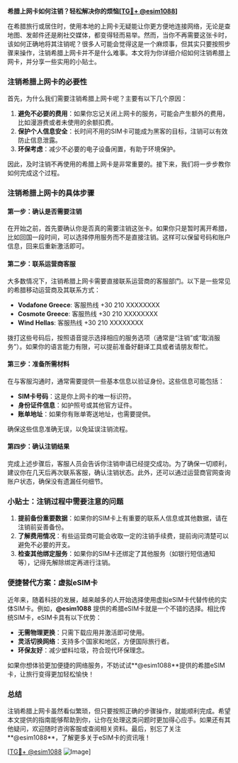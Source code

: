 **希腊上网卡如何注销？轻松解决你的烦恼[[TG💪+ @esim1088](https://t.me/s/esim1088)]**

在希腊旅行或居住时，使用本地的上网卡无疑能让你更方便地连接网络，无论是查地图、发邮件还是刷社交媒体，都变得轻而易举。然而，当你不再需要这张卡时，该如何正确地将其注销呢？很多人可能会觉得这是一个麻烦事，但其实只要按照步骤来操作，注销希腊上网卡并不是什么难事。本文将为你详细介绍如何注销希腊上网卡，并分享一些实用的小贴士。

### 注销希腊上网卡的必要性

首先，为什么我们需要注销希腊上网卡呢？主要有以下几个原因：

1. **避免不必要的费用**：如果你忘记关闭上网卡的服务，可能会产生额外的费用，比如漫游费或者未使用的余额扣费。
2. **保护个人信息安全**：长时间不用的SIM卡可能成为黑客的目标，注销可以有效防止信息泄露。
3. **环保考虑**：减少不必要的电子设备闲置，有助于环境保护。

因此，及时注销不再使用的希腊上网卡是非常重要的。接下来，我们将一步步教你如何完成这个过程。

### 注销希腊上网卡的具体步骤

#### 第一步：确认是否需要注销

在开始之前，首先要确认你是否真的需要注销这张卡。如果你只是暂时离开希腊，比如回国一段时间，可以选择停用服务而不是直接注销。这样可以保留号码和账户信息，回来后重新激活即可。

#### 第二步：联系运营商客服

大多数情况下，注销希腊上网卡需要直接联系运营商的客服部门。以下是一些常见的希腊移动运营商及其联系方式：

- **Vodafone Greece**: 客服热线 +30 210 XXXXXXXX
- **Cosmote Greece**: 客服热线 +30 210 XXXXXXXX
- **Wind Hellas**: 客服热线 +30 210 XXXXXXXX

拨打这些号码后，按照语音提示选择相应的服务选项（通常是“注销”或“取消服务”）。如果你的语言能力有限，可以提前准备好翻译工具或者请朋友帮忙。

#### 第三步：准备所需材料

在与客服沟通时，通常需要提供一些基本信息以验证身份。这些信息可能包括：

- **SIM卡号码**：这是你上网卡的唯一标识符。
- **身份证件信息**：如护照号或其他官方证件。
- **账单地址**：如果你有账单寄送地址，也需要提供。

确保这些信息准确无误，以免延误注销流程。

#### 第四步：确认注销结果

完成上述步骤后，客服人员会告诉你注销申请已经提交成功。为了确保一切顺利，建议你在几天后再次联系客服，确认注销状态。此外，还可以通过运营商官网查询账户状态，确保没有遗漏任何细节。

### 小贴士：注销过程中需要注意的问题

1. **提前备份重要数据**：如果你的SIM卡上有重要的联系人信息或其他数据，请在注销前妥善备份。
2. **了解费用情况**：有些运营商可能会收取一定的注销手续费，提前询问清楚可以避免不必要的开支。
3. **检查其他绑定服务**：如果你的SIM卡还绑定了其他服务（如银行短信通知等），记得先解除绑定再进行注销。

### 便捷替代方案：虚拟eSIM卡

近年来，随着科技的发展，越来越多的人开始选择使用虚拟eSIM卡代替传统的实体SIM卡。例如，**@esim1088** 提供的希腊eSIM卡就是一个不错的选择。相比传统SIM卡，eSIM卡具有以下优势：

- **无需物理更换**：只需下载应用并激活即可使用。
- **灵活切换网络**：支持多个国家和地区，方便国际旅行者。
- **环保友好**：减少塑料垃圾，符合现代环保理念。

如果你想体验更加便捷的网络服务，不妨试试**@esim1088**提供的希腊eSIM卡，让旅行变得更加轻松愉快！

### 总结

注销希腊上网卡虽然看似繁琐，但只要按照正确的步骤操作，就能顺利完成。希望本文提供的指南能够帮助到你，让你在处理这类问题时更加得心应手。如果还有其他疑问，欢迎随时咨询客服或查阅相关资料。最后，别忘了关注**@esim1088**，了解更多关于eSIM卡的资讯哦！

[[TG💪+ @esim1088](https://t.me/s/esim1088) ![Image](https://i.postimg.cc/4NQfJmqS/Snipaste-2025-05-13-00-14-12.png)]